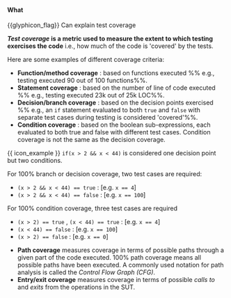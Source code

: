 <div id="title">

#### What

</div>

<span id="prereqs"></span>

<span id="outcomes">{{glyphicon_flag}} Can explain test coverage</span>

<div id="body">

**_Test coverage_ is a metric used to measure the extent to which testing exercises the code** i.e., how much of the code is 'covered' by the tests. 

Here are some examples of different coverage criteria:

* **Function/method coverage** : based on functions executed %%&nbsp;e.g., testing executed 90 out of 100 functions%%.
* **Statement coverage** : based on the number of line of code executed %%&nbsp;e.g., testing executed 23k out of 25k LOC%%.
* **Decision/branch coverage** : based on the decision points exercised %%&nbsp;e.g., an `if` statement evaluated to both `true` and `false` with separate test cases during testing is considered 'covered'%%.
* **Condition coverage** : based on the boolean sub-expressions, each evaluated to both true and false with different test cases. Condition coverage is not the same as the decision coverage.
 
<tip-box> 

{{ icon_example }} `if(x > 2 && x < 44)` is considered one decision point but two conditions. 

For 100% branch or decision coverage, two test cases are required:

  * `(x > 2 && x < 44) == true` :  [e.g. `x == 4`]
  * `(x > 2 && x < 44) == false` :  [e.g. `x == 100`]

For 100% condition coverage, three test cases are required

  * `(x > 2) == true` , `(x < 44) == true` : [e.g. `x == 4`]
  * `(x < 44) == false` : [e.g. `x == 100`]
  * `(x > 2) == false` : [e.g. `x == 0`]

</tip-box>
 

* **Path coverage** measures coverage in terms of possible paths through a given part of the code executed. 100% path coverage means all possible paths have been executed. A commonly used notation for path analysis is called the _Control Flow Graph (CFG)_. 
* **Entry/exit coverage** measures coverage in terms of possible _calls to_ and _exits_ from the operations in the SUT.

</div>

<div id="extras">

<include src="exercises.md" />

</div>